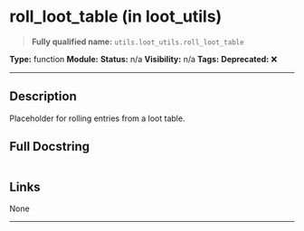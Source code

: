 # roll_loot_table (in loot_utils)
> **Fully qualified name:** `utils.loot_utils.roll_loot_table`

**Type:** function
**Module:** 
**Status:** n/a
**Visibility:** n/a
**Tags:** 
**Deprecated:** ❌

---

## Description
Placeholder for rolling entries from a loot table.

## Full Docstring
```

```

## Links
None

---

